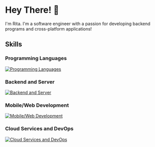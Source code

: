 # Hey There! 👋

I'm Rita. I'm a software engineer with a passion for developing backend programs and cross-platform applications!

## Skills

### Programming Languages

[![Programming Languages](https://skillicons.dev/icons?i=go,py,dart,ts,js)](https://skillicons.dev)

### Backend and Server

[![Backend and Server](https://skillicons.dev/icons?i=graphql,redis,postgres,mysql,sqlite,firebase,dynamodb,docker,nginx,rabbitmq)](https://skillicons.dev)<br/>

### Mobile/Web Development

[![Mobile/Web Development](https://skillicons.dev/icons?i=flutter,react,tailwind)](https://skillicons.dev)<br/>

### Cloud Services and DevOps

[![Cloud Services and DevOps](https://skillicons.dev/icons?i=gcp,aws,git,jenkins)](https://skillicons.dev)

